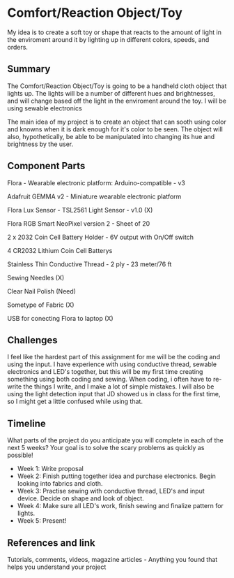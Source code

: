 # Comfort/Reaction Object/Toy

My idea is to create a soft toy or shape that reacts to the amount of light in the enviroment around it by lighting up in different colors, speeds, and orders. 

## Summary

The Comfort/Reaction Object/Toy is going to be a handheld cloth object that lights up. The lights will be a number of different hues and brightnesses, and will change based off the light in the enviroment around the toy. I will be using sewable electronics

The main idea of my project is to create an object that can sooth using color and knowns when it is dark enough for it's color to be seen. The object will also, hypothetically, be able to be manipulated into changing its hue and brightness by the user. 

## Component Parts

Flora - Wearable electronic platform: Arduino-compatible - v3

Adafruit GEMMA v2 - Miniature wearable electronic platform

Flora Lux Sensor - TSL2561 Light Sensor - v1.0 (X)

Flora RGB Smart NeoPixel version 2 - Sheet of 20

2 x 2032 Coin Cell Battery Holder - 6V output with On/Off switch

4 CR2032 Lithium Coin Cell Batterys

Stainless Thin Conductive Thread - 2 ply - 23 meter/76 ft

Sewing Needles (X)

Clear Nail Polish (Need)

Sometype of Fabric (X)

USB for conecting Flora to laptop (X)


## Challenges

I feel like the hardest part of this assignment for me will be the coding and using the input. I have experience with using conductive thread, sewable electronics and LED's together, but this will be my first time creating something using both coding and sewing. When coding, i often have to re-write the things I write, and I make a lot of simple mistakes. I will also be using the light detection input that JD showed us in class for the first time, so I might get a little confused while using that.

## Timeline

What parts of the project do you anticipate you will complete in each of the next 5 weeks? Your goal is to solve the scary problems as quickly as possible! 

- Week 1: Write proposal
- Week 2: Finish putting together idea and purchase electronics. Begin looking into fabrics and cloth.
- Week 3: Practise sewing with conductive thread, LED's and input device. Decide on shape and look of object.
- Week 4: Make sure all LED's work, finish sewing and finalize pattern for lights.
- Week 5: Present!

## References and link

Tutorials, comments, videos, magazine articles - Anything you found that helps you understand your project 
